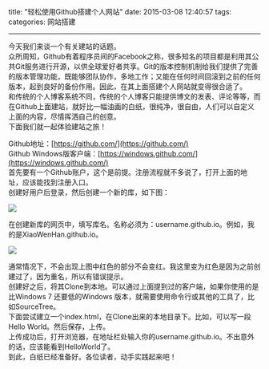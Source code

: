 title: "轻松使用Github搭建个人网站"
date: 2015-03-08 12:40:57
tags:
categories: 网站搭建

---
今天我们来谈一个有关建站的话题。  
众所周知，Github有着程序员间的Facebook之称，很多知名的项目都是利用其公共Git服务进行开源，以供全球爱好者共享。Git的版本控制机制给我们提供了完善的版本管理功能，既能够团队协作，多地工作；又能在任何时间回滚到之前的任何版本，起到良好的备份作用。因此，在其上面搭建个人网站就变得很合适了。  
和传统的个人博客系统不同，传统的个人博客只能提供博文的发表、评论等等，而在Github上面建站，就好比一幅油画的白纸，很纯净，很自由，人们可以自定义上面的内容，尽情挥洒自己的创意。  
下面我们就一起体验建站之旅！  


<!--more-->


Github地址：[https://github.com/](https://github.com/)  
Github Windows版客户端：[https://windows.github.com/](https://windows.github.com/)  
首先要有一个Github账户，这个是前提。注册流程就不多说了，打开上面的地址，应该能找到注册入口。  
创建好用户后登录，然后创建一个新的库，如下图：   

![](http://i.imgur.com/GBzkh7i.png)

在创建新库的网页中，填写库名。名称必须为：username.github.io。例如，我的是XiaoWenHan.github.io。  

![](http://i.imgur.com/NjlOZQX.png)

通常情况下，不会出现上图中红色的部分不会变红。我这里变为红色是因为之前创建过了，因为重名，所以有错误提示。  
创建好之后，将其Clone到本地。可以通过上面提到过的客户端，如果你使用的是比Windows 7 还要低的Windows 版本，就需要使用命令行或其他的工具了，比如SourceTree。  
下面尝试建立一个index.html，在Clone出来的本地目录下。比如，可以写一段Hello World。然后保存，上传。  
上传成功后，打开浏览器，在地址栏处输入你的username.github.io。不出意外的话，应该能看到HelloWorld了。  
到此，白纸已经准备好。各位读者，动手实践起来吧！  
